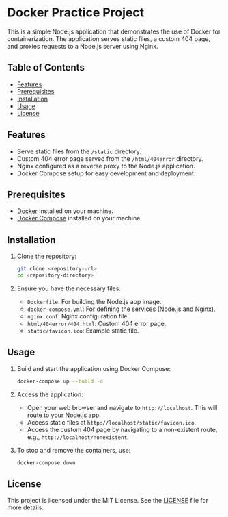 # Docker Practice Project

This is a simple Node.js application that demonstrates the use of Docker for containerization. The application serves static files, a custom 404 page, and proxies requests to a Node.js server using Nginx.

## Table of Contents

- [Features](#features)
- [Prerequisites](#prerequisites)
- [Installation](#installation)
- [Usage](#usage)
- [License](#license)

## Features

- Serve static files from the `/static` directory.
- Custom 404 error page served from the `/html/404error` directory.
- Nginx configured as a reverse proxy to the Node.js application.
- Docker Compose setup for easy development and deployment.

## Prerequisites

- [Docker](https://www.docker.com/get-started) installed on your machine.
- [Docker Compose](https://docs.docker.com/compose/install/) installed on your machine.

## Installation

1. Clone the repository:

   ```bash
   git clone <repository-url>
   cd <repository-directory>
   ```

2. Ensure you have the necessary files:

   - `Dockerfile`: For building the Node.js app image.
   - `docker-compose.yml`: For defining the services (Node.js and Nginx).
   - `nginx.conf`: Nginx configuration file.
   - `html/404error/404.html`: Custom 404 error page.
   - `static/favicon.ico`: Example static file.

## Usage

1. Build and start the application using Docker Compose:

   ```bash
   docker-compose up --build -d
   ```

2. Access the application:

   - Open your web browser and navigate to `http://localhost`. This will route to your Node.js app.
   - Access static files at `http://localhost/static/favicon.ico`.
   - Access the custom 404 page by navigating to a non-existent route, e.g., `http://localhost/nonexistent`.

3. To stop and remove the containers, use:

   ```bash
   docker-compose down
   ```

## License

This project is licensed under the MIT License. See the [LICENSE](LICENSE) file for more details.
